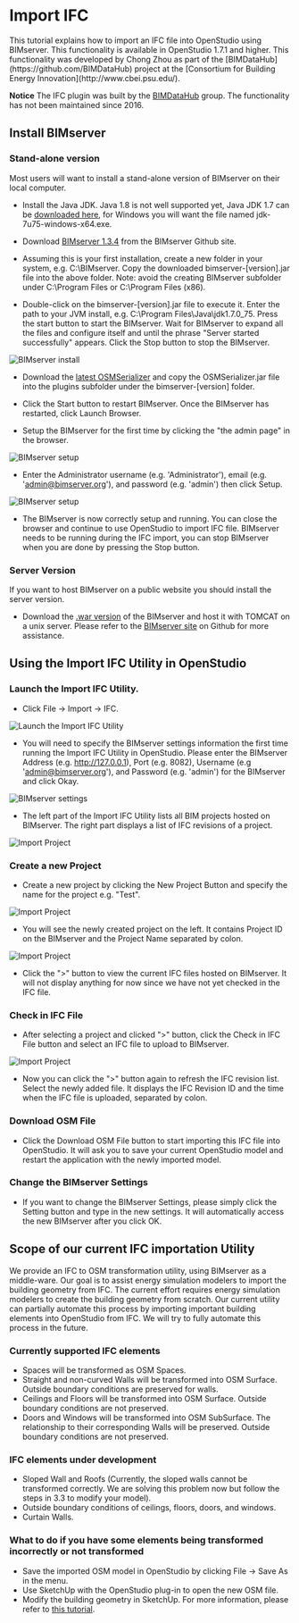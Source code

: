 <h1>Import IFC</h1>
This tutorial explains how to import an IFC file into OpenStudio using BIMserver.  This functionality is available in OpenStudio 1.7.1 and higher.  This functionality was developed by Chong Zhou as part of the [BIMDataHub](https://github.com/BIMDataHub) project at the [Consortium for Building Energy Innovation](http://www.cbei.psu.edu/).

**Notice** The IFC plugin was built by the [BIMDataHub](https://github.com/BIMDataHub) group.  The functionality has not been maintained since 2016.

## Install BIMserver

### Stand-alone version

Most users will want to install a stand-alone version of BIMserver on their local computer.

- Install the Java JDK. Java 1.8 is not well supported yet, Java JDK 1.7 can be [downloaded here](http://www.oracle.com/technetwork/java/javase/downloads/jdk7-downloads-1880260.html), for Windows you will want the file named jdk-7u75-windows-x64.exe.

- Download [BIMserver 1.3.4](https://github.com/opensourceBIM/BIMserver/releases/download/1.3.4-FINAL-2014-10-17/bimserver-1.3.4-FINAL-2014-10-17.jar) from the BIMserver Github site.

- Assuming this is your first installation, create a new folder in your system, e.g. C:\BIMserver. Copy the downloaded bimserver-[version].jar file into the above folder. Note: avoid the creating BIMserver subfolder under C:\Program Files or C:\Program Files (x86).

- Double-click on the bimserver-[version].jar file to execute it. Enter the path to your JVM install, e.g. C:\Program Files\Java\jdk1.7.0_75.  Press the start button to start the BIMserver. Wait for BIMserver to expand all the files and configure itself and until the phrase "Server started successfully" appears. Click the Stop button to stop the BIMserver.

![BIMserver install](../img/ifcimport/ifcimport1.jpg)

- Download the [latest OSMSerializer](https://github.com/BIMDataHub/OsmSerializer/releases) and copy the OSMSerializer.jar file into the plugins subfolder under the bimserver-[version] folder.

- Click the Start button to restart BIMserver. Once the BIMserver has restarted, click Launch Browser.

- Setup the BIMserver for the first time by clicking the "the admin page" in the browser.

![BIMserver setup](../img/ifcimport/ifcimport2.jpg)

- Enter the Administrator username (e.g. 'Administrator'), email (e.g. 'admin@bimserver.org'), and password (e.g. 'admin') then click Setup.

![BIMserver setup](../img/ifcimport/ifcimport3.jpg)

- The BIMserver is now correctly setup and running. You can close the browser and continue to use OpenStudio to import IFC file.  BIMserver needs to be running during the IFC import, you can stop BIMserver when you are done by pressing the Stop button.

### Server Version

If you want to host BIMserver on a public website you should install the server version.

- Download the [.war version](https://github.com/opensourceBIM/BIMserver/releases/download/1.3.4-FINAL-2014-10-17/bimserver-1.3.4-FINAL-2014-10-17.war) of the BIMserver and host it with TOMCAT on a unix server. Please refer to the [BIMserver site](https://github.com/opensourceBIM/BIMserver/wiki) on Github for more assistance.

## Using the Import IFC Utility in OpenStudio

### Launch the Import IFC Utility.
- Click File -> Import -> IFC.

![Launch the Import IFC Utility](../img/ifcimport/ifcimport4.jpg)

- You will need to specify the BIMserver settings information the first time running the Import IFC Utility in OpenStudio. Please enter the BIMserver Address (e.g. http://127.0.0.1), Port (e.g. 8082), Username (e.g 'admin@bimserver.org'), and Password (e.g. 'admin') for the BIMserver and click Okay.

![BIMserver settings](../img/ifcimport/ifcimport5.jpg)

- The left part of the Import IFC Utility lists all BIM projects hosted on BIMserver. The right part displays a list of IFC revisions of a project.

![Import Project](../img/ifcimport/ifcimport6.jpg)

### Create a new Project
- Create a new project by clicking the New Project Button and specify the name for the project e.g. "Test".

![Import Project](../img/ifcimport/ifcimport7.jpg)

- You will see the newly created project on the left. It contains Project ID on the BIMserver and the Project Name separated by colon.

![Import Project](../img/ifcimport/ifcimport8.jpg)

- Click the ">" button to view the current IFC files hosted on BIMserver. It will not display anything for now since we have not yet checked in the IFC file.

### Check in IFC File
- After selecting a project and clicked ">" button, click the Check in IFC File button and select an IFC file to upload to BIMserver.

![Import Project](../img/ifcimport/ifcimport9.jpg)

- Now you can click the ">" button again to refresh the IFC revision list. Select the newly added file. It displays the IFC Revision ID and the time when the IFC file is uploaded, separated by colon.

### Download OSM File
- Click the Download OSM File button to start importing this IFC file into OpenStudio. It will ask you to save your current OpenStudio model and restart the application with the newly imported model.

### Change the BIMserver Settings
- If you want to change the BIMserver Settings, please simply click the Setting button and type in the new settings. It will automatically access the new BIMserver after you click OK.

## Scope of our current IFC importation Utility

We provide an IFC to OSM transformation utility, using BIMserver as a middle-ware. Our goal is to assist energy simulation modelers to import the building geometry from IFC. The current effort requires energy simulation modelers to create the building geometry from scratch. Our current utility can partially automate this process by importing important building elements into OpenStudio from IFC. We will try to fully automate this process in the future.

### Currently supported IFC elements
- Spaces will be transformed as OSM Spaces.
- Straight and non-curved Walls will be transformed into OSM Surface. Outside boundary conditions are preserved for walls.
- Ceilings and Floors will be transformed into OSM Surface. Outside boundary conditions are not preserved.
- Doors and Windows will be transformed into OSM SubSurface. The relationship to their corresponding Walls will be preserved. Outside boundary conditions are not preserved.

### IFC elements under development
- Sloped Wall and Roofs (Currently, the sloped walls cannot be transformed correctly. We are solving this problem now but follow the steps in 3.3 to modify your model).
- Outside boundary conditions of ceilings, floors, doors, and windows.
- Curtain Walls.

### What to do if you have some elements being transformed incorrectly or not transformed
- Save the imported OSM model in OpenStudio by clicking File -> Save As in the menu.
- Use SketchUp with the OpenStudio plug-in to open the new OSM file.
- Modify the building geometry in SketchUp. For more information, please refer to [this tutorial](http://nrel.github.io/OpenStudio-user-documentation/getting_started/getting_started.md#installation-instructions).


